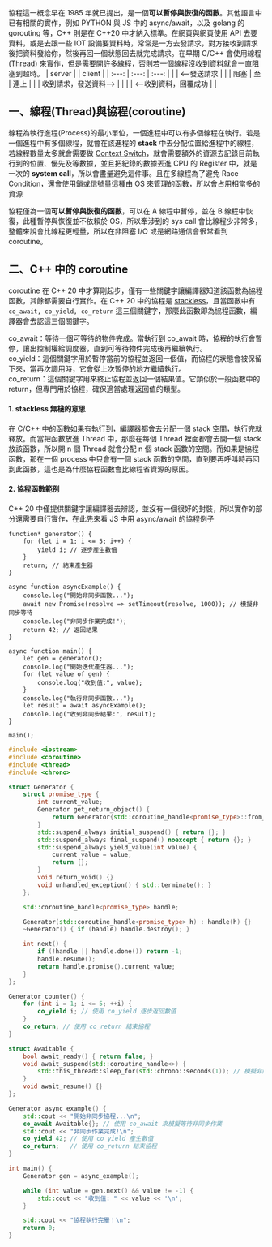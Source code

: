 協程這一概念早在 1985 年就已提出，是一個**可以暫停與恢復的函數**。其他語言中已有相關的實作，例如 PYTHON 與 JS 中的 async/await，以及 golang 的 gorouting 等，C++ 則是在 C++20 中才納入標準。在網頁與網頁使用 API 去要資料，或是去跟一些 IOT 設備要資料時，常常是一方去發請求，對方接收到請求後把資料發給你，然後再回一個狀態回去就完成請求。在早期 C/C++ 會使用線程 (Thread) 來實作，但是需要開許多線程，否則若一個線程沒收到資料就會一直阻塞到超時。
| server |  | client | 
| :---: | :---: | :---: | 
|  | <--發送請求 |  | 
| 阻塞 | 至 | 連上 | 
|  | 收到請求，發送資料--> |  | 
|  | <--收到資料，回覆成功 |  |

## 一、線程(Thread)與協程(coroutine)
線程為執行進程(Process)的最小單位，一個進程中可以有多個線程在執行。若是一個進程中有多個線程，就會在該進程的 **stack** 中去分配位置給進程中的線程，若線程數量太多就會需要做 [Context Switch](https://github.com/JrPhy/Multiple_Thread/blob/main/%E4%B8%8A%E4%B8%8B%E6%96%87%E4%BA%A4%E6%8F%9B%E8%88%87%E5%8E%9F%E5%AD%90%E6%93%8D%E4%BD%9C.md#2-%E4%B8%8A%E4%B8%8B%E6%96%87%E4%BA%A4%E6%8F%9B-context-switch)，就會需要額外的資源去記錄目前執行到的位置、優先及等數據，並且把紀錄的數據丟進 CPU 的 Register 中，就是一次的 **system call**，所以會盡量避免這件事。且在多線程為了避免 Race Condition，還會使用鎖或信號量這種由 OS 來管理的函數，所以會占用相當多的資源

協程僅為一個**可以暫停與恢復的函數**，可以在 A 線程中暫停，並在 B 線程中恢復，此種暫停與恢復並不依賴於 OS，所以牽涉到的 sys call 會比線程少非常多，整體來說會比線程更輕量，所以在非阻塞 I/O 或是網路通信會很常看到 coroutine。

## 二、C++ 中的 coroutine
coroutine 在 C++ 20 中才算剛起步，僅有一些關鍵字讓編譯器知道該函數為協程函數，其餘都需要自行實作。在 C++ 20 中的協程是 [stackless](https://en.cppreference.com/w/cpp/language/coroutines)，且當函數中有 ```co_await, co_yield, co_return``` 這三個關鍵字，那麼此函數即為協程函數，編譯器會去認這三個關鍵字。

co_await：等待一個可等待的物件完成。當執行到 co_await 時，協程的執行會暫停，讓出控制權給調度器，直到可等待物件完成後再繼續執行。\
co_yield：這個關鍵字用於暫停當前的協程並返回一個值，而協程的狀態會被保留下來，當再次調用時，它會從上次暫停的地方繼續執行。\
co_return：這個關鍵字用來終止協程並返回一個結果值。它類似於一般函數中的 return，但專門用於協程，確保適當處理返回值的類型。

#### 1. stackless 無棧的意思
在 C/C++ 中的函數如果有執行到，編譯器都會去分配一個 stack 空間，執行完就釋放。而當把函數放進 Thread 中，那麼在每個 Thread 裡面都會去開一個 stack 放該函數，所以開 n 個 Thread 就會分配 n 個 stack 函數的空間。而如果是協程函數，那在一個 process 中只會有一個 stack 函數的空間，直到要再呼叫時再回到此函數，這也是為什麼協程函數會比線程省資源的原因。

#### 2. 協程函數範例
C++ 20 中僅提供關鍵字讓編譯器去辨認，並沒有一個很好的封裝，所以實作的部分還需要自行實作，在此先來看 JS 中用 async/await 的協程例子
```JS
function* generator() {
    for (let i = 1; i <= 5; i++) {
        yield i; // 逐步產生數值
    }
    return; // 結束產生器
}

async function asyncExample() {
    console.log("開始非同步函數...");
    await new Promise(resolve => setTimeout(resolve, 1000)); // 模擬非同步等待
    console.log("非同步作業完成!");
    return 42; // 返回結果
}

async function main() {
    let gen = generator();
    console.log("開始迭代產生器...");
    for (let value of gen) {
        console.log("收到值:", value);
    }
    console.log("執行非同步函數...");
    let result = await asyncExample();
    console.log("收到非同步結果:", result);
}

main();

```
```C++
#include <iostream>
#include <coroutine>
#include <thread>
#include <chrono>

struct Generator {
    struct promise_type {
        int current_value;
        Generator get_return_object() { 
            return Generator{std::coroutine_handle<promise_type>::from_promise(*this)}; 
        }
        std::suspend_always initial_suspend() { return {}; }
        std::suspend_always final_suspend() noexcept { return {}; }
        std::suspend_always yield_value(int value) {
            current_value = value;
            return {};
        }
        void return_void() {}
        void unhandled_exception() { std::terminate(); }
    };

    std::coroutine_handle<promise_type> handle;

    Generator(std::coroutine_handle<promise_type> h) : handle(h) {}
    ~Generator() { if (handle) handle.destroy(); }

    int next() {
        if (!handle || handle.done()) return -1;
        handle.resume();
        return handle.promise().current_value;
    }
};

Generator counter() {
    for (int i = 1; i <= 5; ++i) {
        co_yield i; // 使用 co_yield 逐步返回數值
    }
    co_return; // 使用 co_return 結束協程
}

struct Awaitable {
    bool await_ready() { return false; }
    void await_suspend(std::coroutine_handle<>) {
        std::this_thread::sleep_for(std::chrono::seconds(1)); // 模擬非同步等待
    }
    void await_resume() {}
};

Generator async_example() {
    std::cout << "開始非同步協程...\n";
    co_await Awaitable{}; // 使用 co_await 來模擬等待非同步作業
    std::cout << "非同步作業完成!\n";
    co_yield 42; // 使用 co_yield 產生數值
    co_return;   // 使用 co_return 結束協程
}

int main() {
    Generator gen = async_example();

    while (int value = gen.next() && value != -1) {
        std::cout << "收到值: " << value << '\n';
    }

    std::cout << "協程執行完畢！\n";
    return 0;
}

```

